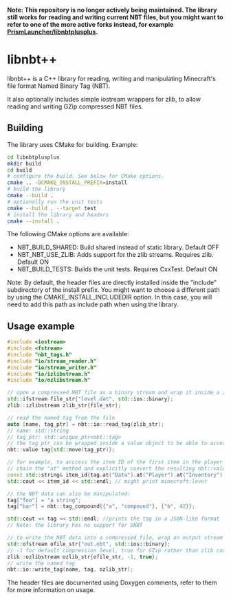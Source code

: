 **Note: This repository is no longer actively being maintained. The library still works for reading and writing current NBT files, but you might want to refer to one of the more active forks instead, for example [PrismLauncher/libnbtplusplus](https://github.com/PrismLauncher/libnbtplusplus).**

# libnbt++

libnbt++ is a C++ library for reading, writing and manipulating Minecraft's file format Named Binary Tag (NBT).

It also optionally includes simple iostream wrappers for zlib, to allow reading and writing GZip compressed NBT files.

## Building

The library uses CMake for building. Example:

```sh
cd libnbtplusplus
mkdir build
cd build
# configure the build. See below for CMake options.
cmake .. -DCMAKE_INSTALL_PREFIX=install
# build the library
cmake --build .
# optionally run the unit tests
cmake --build . --target test
# install the library and headers
cmake --install . 
```
The following CMake options are available:
- NBT_BUILD_SHARED: Build shared instead of static library. Default OFF
- NBT_NBT_USE_ZLIB: Adds support for the zlib streams. Requires zlib. Default ON
- NBT_BUILD_TESTS: Builds the unit tests. Requires CxxTest. Default ON

Note: By default, the header files are directly installed inside the "include" subdirectory of the install prefix. You might want to choose a different
path by using the CMAKE_INSTALL_INCLUDEDIR option. In this case, you will need to add this path as include path when using the library.

## Usage example

```c++
#include <iostream>
#include <fstream>
#include "nbt_tags.h"
#include "io/stream_reader.h"
#include "io/stream_writer.h"
#include "io/izlibstream.h"
#include "io/ozlibstream.h"

// open a compressed NBT file as a binary stream and wrap it inside a zlib stream
std::ifstream file_str{"level.dat", std::ios::binary};
zlib::izlibstream zlib_str{file_str};

// read the named tag from the file
auto [name, tag_ptr] = nbt::io::read_tag(zlib_str);
// name: std::string
// tag_ptr: std::unique_ptr<nbt::tag>
// the tag_ptr can be wrapped inside a value object to be able to access it conveniently
nbt::value tag{std::move(tag_ptr)};

// for example, to acccess the item ID of the first item in the player's inventory, you can
// chain the "at" method and explicitly convert the resulting nbt::value to a string reference:
const std::string& item_id{tag.at("Data").at("Player").at("Inventory").at(0).at("id")};
std::cout << item_id << std::endl; // might print minecraft:lever

// the NBT data can also be manipulated:
tag["foo"] = "a string";
tag["bar"] = nbt::tag_compound{{"a", "compound"}, {"b", 42}};

std::cout << tag << std::endl; //prints the tag in a JSON-like format
// Note: the library has no support for SNBT

// to write the NBT data into a compressed file, wrap an output stream inside a zlib stream
std::ofstream ofile_str{"out.nbt", std::ios::binary};
// -1 for default compression level, true for GZip rather than zlib compression
zlib::ozlibstream ozlib_str{ofile_str, -1, true};
// write the named tag
nbt::io::write_tag(name, tag, ozlib_str);
```

The header files are documented using Doxygen comments, refer to them for more information on usage.
